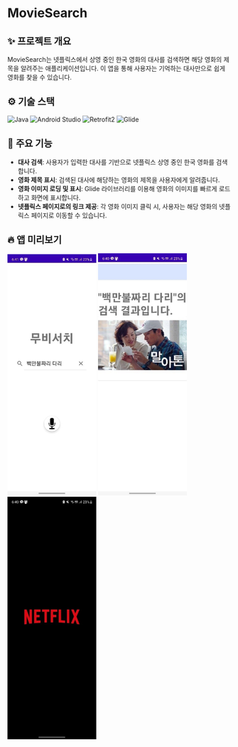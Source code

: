 # MovieSearch

## ✨ 프로젝트 개요
MovieSearch는 넷플릭스에서 상영 중인 한국 영화의 대사를 검색하면 해당 영화의 제목을 알려주는 애플리케이션입니다. 이 앱을 통해 사용자는 기억하는 대사만으로 쉽게 영화를 찾을 수 있습니다.

## ⚙ 기술 스택

![Java](https://img.shields.io/badge/Java-007396?style=for-the-badge&logo=java&logoColor=white)
![Android Studio](https://img.shields.io/badge/Android_Studio-3DDC84?style=for-the-badge&logo=android-studio&logoColor=white)
![Retrofit2](https://img.shields.io/badge/Retrofit2-58595B?style=for-the-badge&logo=retrofit&logoColor=white)
![Glide](https://img.shields.io/badge/Glide-00BCD4?style=for-the-badge&logo=glide&logoColor=white)

## 🎀 주요 기능

- **대사 검색**: 사용자가 입력한 대사를 기반으로 넷플릭스 상영 중인 한국 영화를 검색합니다.
- **영화 제목 표시**: 검색된 대사에 해당하는 영화의 제목을 사용자에게 알려줍니다.
- **영화 이미지 로딩 및 표시**: Glide 라이브러리를 이용해 영화의 이미지를 빠르게 로드하고 화면에 표시합니다.
- **넷플릭스 페이지로의 링크 제공**: 각 영화 이미지 클릭 시, 사용자는 해당 영화의 넷플릭스 페이지로 이동할 수 있습니다.

## 🔥 앱 미리보기
<p>
  <img src="/app/1.jpg" width="200" alt="1">
  <img src="/app/22.jpg" width="200" alt="2">
  <img src="/app/3.jpg" width="200" alt="3">
</p>
